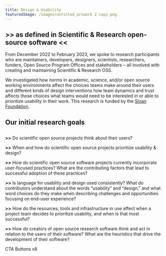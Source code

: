 ```yaml
---
title: Design & Usability
featuredImage: /images/untitled_artwork 2 copy.png
---
```

## \>> as defined in Scientific & Research open-source software <<

From December 2022 to February 2023, we spoke to research participants who are maintainers, developers, designers, scientists, researchers, funders, Open Source Program Offices and stakeholders – all involved with creating and maintaining Scientific & Research OSS.

We investigated how norms in academic, science, and/or open source working environments affect the choices teams make around their users and different kinds of design interventions how team dynamics and trust affects those choices what teams would need to be interested in or able to prioritize usability in their work. This research is funded by the [Sloan Foundation](https://sloan.org/).



## Our initial research goals

## 

**\>>** Do scientific open source projects think about their users?

**\>>** When and how do scientific open source projects prioritize usability & design?

**\>>** How do scientific open source software projects currently incorporate user-focused practices? What are the contributing factors that lead to successful adoption of these practices?

**\>>** Is language for usability and design used consistently? What do contributors understand about the words “usability” and “design,” and what word choices do they make when describing challenges and opportunities focusing on end-user experience?

**\>>** How do the resources, tools and infrastructure in use affect when a project team decides to prioritize usability, and when is that most successful?

**\>>** How do creators of open source research software think and act in relation to the users of their software? What are the heuristics that drive the development of their software?



CTA Buttons x8
